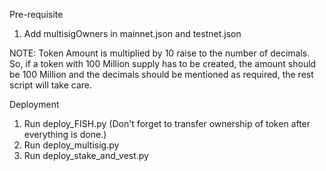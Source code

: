 Pre-requisite

1. Add multisigOwners in mainnet.json and testnet.json

NOTE: Token Amount is multiplied by 10 raise to the number of decimals. So, if a token with 100 Million supply has to be created, the amount should be 100 Million and the decimals should be mentioned as required, the rest script will take care.

Deployment

1. Run deploy_FISH.py (Don't forget to transfer ownership of token after everything is done.)
2. Run deploy_multisig.py
3. Run deploy_stake_and_vest.py
